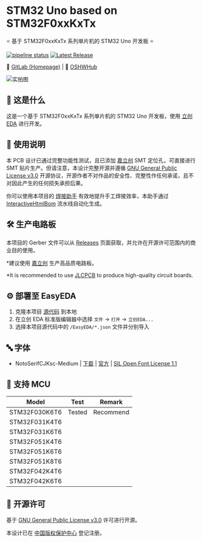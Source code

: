 # STM32 Uno based on STM32F0xxKxTx

⭐ 基于 STM32F0xxKxTx 系列单片机的 STM32 Uno 开发板 ⭐

[![pipeline status](https://gitlab.soraharu.com/XiaoXi/STM32-Uno-based-on-STM32F0xxKxTx/badges/master/pipeline.svg)](https://gitlab.soraharu.com/XiaoXi/STM32-Uno-based-on-STM32F0xxKxTx/-/commits/master)
[![Latest Release](https://gitlab.soraharu.com/XiaoXi/STM32-Uno-based-on-STM32F0xxKxTx/-/badges/release.svg)](https://gitlab.soraharu.com/XiaoXi/STM32-Uno-based-on-STM32F0xxKxTx/-/releases)

🔗 [GitLab (Homepage)](https://gitlab.soraharu.com/XiaoXi/STM32-Uno-based-on-STM32F0xxKxTx) | 🔗 [OSHWHub](https://oshwhub.com/yanranxiaoxi/STM32-Uno-based-on-STM32F0xxKxTx)

![实拍图](https://downloadserver.soraharu.com:7000/STM32%20Uno%20based%20on%20STM32F0xxKxTx/Image/Product_quality_5.jpg)

## 🤔 这是什么

这是一个基于 STM32F0xxKxTx 系列单片机的 STM32 Uno 开发板，使用 [立创 EDA](https://lceda.cn/) 进行开发。

## 🍭 使用说明

本 PCB 设计已通过完整功能性测试，且已添加 [嘉立创](https://www.jlc.com/) SMT 定位孔，可直接进行 SMT 贴片生产。但请注意，本设计完整开源并遵循 [GNU General Public License v3.0](https://choosealicense.com/licenses/gpl-3.0/) 开源协议，开源作者不对作品的安全性、完整性作任何承诺，且不对因此产生的任何损失承担后果。

你可以使用本项目的 [焊接助手](https://interactivehtmlbom.soraharu.com/STM32-Uno-based-on-STM32F0xxKxTx.html) 有效地提升手工焊接效率，本助手通过 [InteractiveHtmlBom](https://gitlab.soraharu.com/XiaoXi/InteractiveHtmlBom) 流水线自动化生成。

## 🛠️ 生产电路板

本项目的 Gerber 文件可以从 [Releases](https://gitlab.soraharu.com/XiaoXi/STM32-Uno-based-on-STM32F0xxKxTx/-/releases) 页面获取，并允许在开源许可范围内的商业目的使用。

*建议使用 [嘉立创](https://www.jlc.com/) 生产高品质电路板。

*It is recommended to use [JLCPCB](https://jlcpcb.com/) to produce high-quality circuit boards.

## ⚙️ 部署至 EasyEDA

1. 克隆本项目 [源代码](https://gitlab.soraharu.com/XiaoXi/STM32-Uno-based-on-STM32F0xxKxTx/-/archive/master/STM32-Uno-based-on-STM32F0xxKxTx-master.zip) 到本地
2. 在立创 EDA 标准版编辑器中选择 `文件` -> `打开` -> `立创EDA...`
3. 选择本项目源代码中的 `/EasyEDA/*.json` 文件并分别导入

## 🔤 字体

- NotoSerifCJKsc-Medium | [下载](https://github.com/googlefonts/noto-cjk/raw/main/Serif/NotoSerifCJKsc-Medium.otf) | [官方](https://github.com/googlefonts/noto-cjk) | [SIL Open Font License 1.1](https://choosealicense.com/licenses/ofl-1.1/)

## 📄 支持 MCU

| Model         | Test   | Remark    |
| ------------- | ------ | --------- |
| STM32F030K6T6 | Tested | Recommend |
| STM32F031K4T6 |        |           |
| STM32F031K6T6 |        |           |
| STM32F051K4T6 |        |           |
| STM32F051K6T6 |        |           |
| STM32F051K8T6 |        |           |
| STM32F042K4T6 |        |           |
| STM32F042K6T6 |        |           |

## 📜 开源许可

基于 [GNU General Public License v3.0](https://choosealicense.com/licenses/gpl-3.0/) 许可进行开源。

本设计已在 [中国版权保护中心](https://www.ccopyright.com.cn/) 登记注册。
